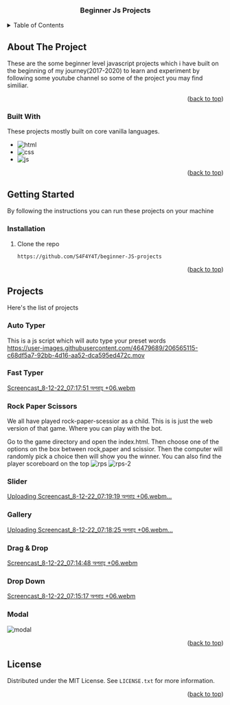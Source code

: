 <a name="readme-top"></a>

<div align="center">
  <h3 align="center">Beginner Js Projects</h3>
</div>

<!-- TABLE OF CONTENTS -->
<details>
  <summary>Table of Contents</summary>
  <ol>
    <li>
      <a href="#about-the-project">About The Project</a>
      <ul>
        <li><a href="#built-with">Built With</a></li>
      </ul>
    </li>
    <li>
      <a href="#getting-started">Getting Started</a>
      <ul>
        <li><a href="#installation">Installation</a></li>
      </ul>
    </li>
    <li>
      <a href="#projects">Projects</a>
      <ul>
        <li><a href="#auto-typer">Auto Typer</a></li>
        <li><a href="#fast-typer">Fast Typer</a></li>
        <li><a href="#rock-paper-scissors">Rock Paper Scissors</a></li>
        <li><a href="#slider">Slider</a></li>
        <li><a href="#gallery">Gallery</a></li>
        <li><a href="#drag-&-drop">Drag & Drop</a></li>
        <li><a href="#drop-down">Drop Down</a></li>
        <li><a href="#modal">Modal</a></li>
      </ul>
    </li>
    <li><a href="#license">License</a></li>
  </ol>
</details>

<!-- ABOUT THE PROJECT -->
## About The Project

These are the some beginner level javascript projects which i have built on the beginning of my journey(2017-2020) to learn and experiment by following some youtube channel so some of the project you may find similiar.

<p align="right">(<a href="#readme-top">back to top</a>)</p>

### Built With

These projects mostly built on core vanilla languages.

* ![html][html]
* ![css][css]
* ![js][js]

<p align="right">(<a href="#readme-top">back to top</a>)</p>

<!-- GETTING STARTED -->
## Getting Started

By following the instructions you can run these projects on your machine

### Installation

1. Clone the repo
   ```sh
   https://github.com/S4F4Y4T/beginner-JS-projects
   ```

<p align="right">(<a href="#readme-top">back to top</a>)</p>

<!-- Projects -->
## Projects

Here's the list of projects
  
### Auto Typer 

This is a js script which will auto type your preset words  
  https://user-images.githubusercontent.com/46479689/206565115-c68df5a7-92bb-4d16-aa52-dca595ed472c.mov

### Fast Typer 
  [Screencast_8-12-22_07:17:51 অপরাহ্ণ +06.webm](https://user-images.githubusercontent.com/46479689/206564060-421be654-cf59-4198-bbb0-bae5e7806e83.webm)

### Rock Paper Scissors 
We all have played rock-paper-scessior as a child. This is is just the web version of that game. Where you can play with the bot.

Go to the game directory and open the index.html. Then choose one of the options on the box between rock,paper and scissior. Then the computer will randomly pick a choice then will show you the winner. You can also find the player scoreboard on the top
![rps](https://user-images.githubusercontent.com/46479689/206564130-3115f115-22d7-4a1f-9d69-3931e9311ea9.png)
![rps-2](https://user-images.githubusercontent.com/46479689/206564145-f1ef3fd6-ea09-4229-b3ee-79709f6112b8.png)

### Slider 
  [Uploading Screencast_8-12-22_07:19:19 অপরাহ্ণ +06.webm…]()

### Gallery 
  [Uploading Screencast_8-12-22_07:18:25 অপরাহ্ণ +06.webm…]()

### Drag & Drop 
[Screencast_8-12-22_07:14:48 অপরাহ্ণ +06.webm](https://user-images.githubusercontent.com/46479689/206564224-59989c4c-207b-4d0b-9555-c9e7a31b5085.webm)

### Drop Down 
[Screencast_8-12-22_07:15:17 অপরাহ্ণ +06.webm](https://user-images.githubusercontent.com/46479689/206564236-92e9102a-48d5-49bf-8939-62ff12171d5a.webm)

### Modal 
![modal](https://user-images.githubusercontent.com/46479689/206564310-2027e698-e896-49ce-91a8-67535208c192.png)

<p align="right">(<a href="#readme-top">back to top</a>)</p>

<!-- LICENSE -->
## License

Distributed under the MIT License. See `LICENSE.txt` for more information.

<p align="right">(<a href="#readme-top">back to top</a>)</p>

<!-- MARKDOWN LINKS & IMAGES -->
<!-- https://www.markdownguide.org/basic-syntax/#reference-style-links -->

[html]: https://img.shields.io/badge/html-html-orange
[css]: https://img.shields.io/badge/css-css-blue
[js]: https://img.shields.io/badge/js-js-yellow
[sass]: https://img.shields.io/badge/sass-sass-pink
